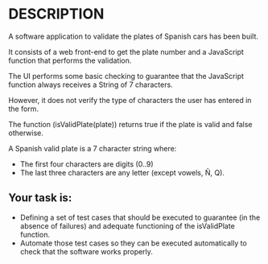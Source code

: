 # DESCRIPTION
A software application to validate the plates of Spanish cars has been built. 

It consists of a web front-end to get the plate number and a JavaScript function that performs the validation.

The UI performs some basic checking to guarantee that the JavaScript function always receives a String of 7 characters. 

However, it does not verify the type of characters the user has entered in the form.

The function (isValidPlate(plate)) returns true if the plate is valid and false otherwise. 

A Spanish valid plate is a 7 character string where:
- The first four characters are digits (0..9)
- The last three characters are any letter (except vowels, Ñ, Q).

## Your task is:
- Defining a set of test cases that should be executed to guarantee (in the absence of failures) and adequate functioning of the isValidPlate function.
- Automate those test cases so they can be executed automatically to check that the software works properly.
